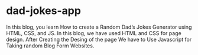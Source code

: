 # dad-jokes-app
In this blog, you learn How to create a Random Dad’s Jokes Generator using HTML, CSS, and JS. In this blog, we have used HTML and CSS for page design. After Creating the Desing of the page We have to Use Javascript for Taking random Blog Form Websites.
